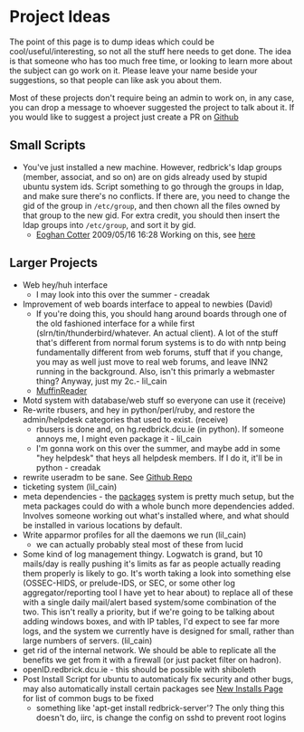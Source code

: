 # Project Ideas

The point of this page is to dump ideas which could be cool/useful/interesting, so not all the stuff
here needs to get done. The idea is that someone who has too much free time, or looking to learn
more about the subject can go work on it. Please leave your name beside your suggestions, so that
people can like ask you about them.

Most of these projects don't require being an admin to work on, in any case, you can drop a message
to whoever suggested the project to talk about it. If you would like to suggest a project just
create a PR on [Github](https://github.com/redbrick/docs/pulls)

## Small Scripts

* You've just installed a new machine. However, redbrick's ldap groups (member, associat, and so on)
  are on gids already used by stupid ubuntu system ids. Script something to go through the groups in
  ldap, and make sure there's no conflicts. If there are, you need to change the gid of the group in
  `/etc/group`, and then chown all the files owned by that group to the new gid. For extra credit,
  you should then insert the ldap groups into `/etc/group`, and sort it by gid.
  * [Eoghan Cotter](mailto:johan@redbrick.dcu.ie) 2009/05/16 16:28 Working on this, see
    [here](https://github.com/redbrick/admin-scripts/blob/master/check_fix_gids.sh)

## Larger Projects

* Web hey/huh interface
  * I may look into this over the summer - creadak
* Improvement of web boards interface to appeal to newbies (David)
  * If you're doing this, you should hang around boards through one of the old fashioned interface
    for a while first (slrn/tin/thunderbird/whatever. An actual client). A lot of the stuff that's
    different from normal forum systems is to do with nntp being fundamentally different from web
    forums, stuff that if you change, you may as well just move to real web forums, and leave INN2
    running in the background. Also, isn't this primarly a webmaster thing? Anyway, just my 2c.- lil_cain
  * [MuffinReader](https://github.com/Chewie/MuffinReader)
* Motd system with database/web stuff so everyone can use it (receive)
* Re-write rbusers, and hey in python/perl/ruby, and restore the admin/helpdesk categories that
  used to exist. (receive)
  * rbusers is done and, on hg.redbrick.dcu.ie (in python). If someone annoys me, I might even
    package it - lil_cain
  * I'm gonna work on this over the summer, and maybe add in some "hey helpdesk" that heys all
    helpdesk members. If I do it, it'll be in python - creadak
* rewrite useradm to be sane. See [Github Repo](https://github.com/redbrick/useradm/)
* ticketing system (lil_cain)
* meta dependencies - the [packages](/procedures/redbrick-apt) system is pretty much setup, but the
  meta packages could do with a whole bunch more dependencies added. Involves someone working out
  what's installed where, and what should be installed in various locations by default.
* Write apparmor profiles for all the daemons we run (lil_cain)
  * we can actually probably steal most of these from lucid
* Some kind of log management thingy. Logwatch is grand, but 10 mails/day is really pushing it's
  limits as far as people actually reading them properly is likely to go. It's worth taking a look
  into something else (OSSEC-HIDS, or prelude-IDS, or SEC, or some other log aggregator/reporting
  tool I have yet to hear about) to replace all of these with a single daily mail/alert based
  system/some combination of the two. This isn't really a priority, but if we're going to be talking
  about adding windows boxes, and with IP tables, I'd expect to see far more logs, and the system we
  currently have is designed for small, rather than large numbers of servers. (lil_cain)
* get rid of the internal network. We should be able to replicate all the benefits we get from it
  with a firewall (or just packet filter on hadron).
* openID.redbrick.dcu.ie - this should be possible with shiboleth
* Post Install Script for ubuntu to automaticaly fix security and other bugs, may also automatically
  install certain packages see [New Installs Page](/procedures/newinstalls) for list of common bugs
  to be fixed
  * something like 'apt-get install redbrick-server'? The only thing this doesn't do, iirc, is
    change the config on sshd to prevent root logins
